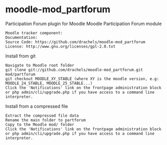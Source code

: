 # moodle-mod_partforum
Participation Forum plugin for Moodle
Moodle Participation Forum module

    Moodle tracker component: 
    Documentation: 
    Source Code: https://github.com/drachels/moodle-mod_partforum
    License: http://www.gnu.org/licenses/gpl-2.0.txt

Install from git

    Navigate to Moodle root folder
    git clone git://github.com/drachels/moodle-mod_partforum.git mod/partforum
    git checkout MOODLE_XY_STABLE (where XY is the moodle version, e.g: MOODLE_24_STABLE, MOODLE_25_STABLE...)
    Click the 'Notifications' link on the frontpage administration block or php admin/cli/upgrade.php if you have access to a command line interpreter.

Install from a compressed file

    Extract the compressed file data
    Rename the main folder to partforum
    Copy to the Moodle mod/ folder
    Click the 'Notifications' link on the frontpage administration block or php admin/cli/upgrade.php if you have access to a command line interpreter.
